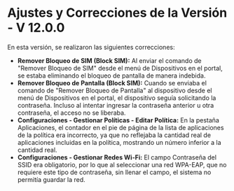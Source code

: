 # Ajustes y Correcciones de la Versión - V 12.0.0

En esta versión, se realizaron las siguientes correcciones:

* **Remover Bloqueo de SIM (Block SIM):** Al enviar el comando de "Remover Bloqueo de SIM" desde el menú de Dispositivos en el portal, se estaba eliminando el bloqueo de pantalla de manera indebida.
* **Remover Bloqueo de Pantalla (Block SIM):** Cuando se enviaba el comando de "Remover Bloqueo de Pantalla" al dispositivo desde el menú de Dispositivos en el portal, el dispositivo seguía solicitando la contraseña. Incluso al intentar ingresar la contraseña anterior u otra contraseña, el acceso no se liberaba.
* **Configuraciones - Gestionar Políticas - Editar Política:** En la pestaña Aplicaciones, el contador en el pie de página de la lista de aplicaciones de la política era incorrecto, ya que no reflejaba la cantidad real de aplicaciones incluidas en la política, mostrando un número inferior a la cantidad real.
* **Configuraciones - Gestionar Redes Wi-Fi:** El campo Contraseña del SSID era obligatorio, por lo que al seleccionar una red WPA-EAP, que no requiere este tipo de contraseña, sin llenar el campo, el sistema no permitía guardar la red.
